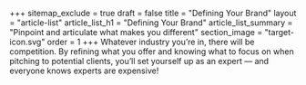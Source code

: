 +++
sitemap_exclude = true
draft = false
title = "Defining Your Brand"
layout = "article-list"
article_list_h1 = "Defining Your Brand"
article_list_summary = "Pinpoint and articulate what makes you different"
section_image = "target-icon.svg"
order = 1
+++
Whatever industry you’re in, there will be competition. By refining what you offer and knowing what to focus on when pitching to potential clients, you’ll set yourself up as an expert — and everyone knows experts are expensive!
